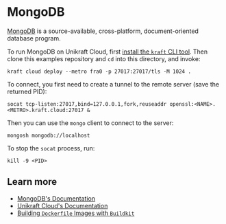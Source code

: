 # MongoDB

[MongoDB](https://www.mongodb.com) is a source-available, cross-platform, document-oriented database program.

To run MongoDB on Unikraft Cloud, first [install the `kraft` CLI tool](https://unikraft.org/docs/cli).
Then clone this examples repository and `cd` into this directory, and invoke:

```console
kraft cloud deploy --metro fra0 -p 27017:27017/tls -M 1024 .
```

To connect, you first need to create a tunnel to the remote server (save the returned PID):

```console
socat tcp-listen:27017,bind=127.0.0.1,fork,reuseaddr openssl:<NAME>.<METRO>.kraft.cloud:27017 &
```

Then you can use the `mongo` client to connect to the server:

```console
mongosh mongodb://localhost
```

To stop the `socat` process, run:

```console
kill -9 <PID>
```

## Learn more

- [MongoDB's Documentation](https://www.mongodb.com/docs/)
- [Unikraft Cloud's Documentation](https://unikraft.cloud/docs/)
- [Building `Dockerfile` Images with `Buildkit`](https://unikraft.org/guides/building-dockerfile-images-with-buildkit)
